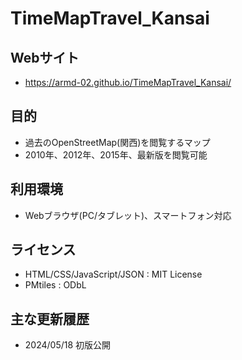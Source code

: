 # TimeMapTravel_Kansai 

## Webサイト
* https://armd-02.github.io/TimeMapTravel_Kansai/

## 目的
* 過去のOpenStreetMap(関西)を閲覧するマップ
* 2010年、2012年、2015年、最新版を閲覧可能

## 利用環境
* Webブラウザ(PC/タブレット)、スマートフォン対応

## ライセンス
* HTML/CSS/JavaScript/JSON : MIT License
* PMtiles : ODbL

## 主な更新履歴
* 2024/05/18 初版公開
